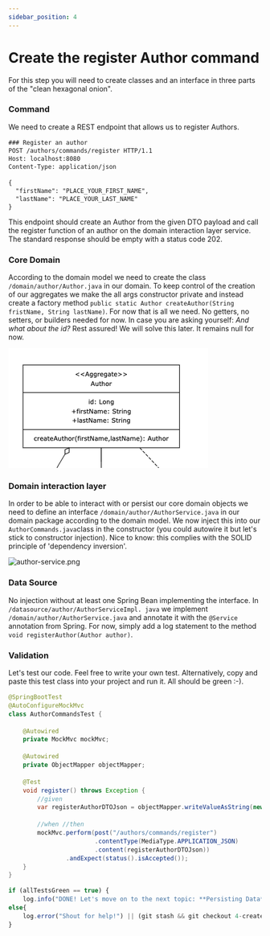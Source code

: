 ```yaml
---
sidebar_position: 4
---
```


# Create the register Author command
For this step you will need to create classes and an interface in three parts of the "clean hexagonal onion".

### Command
We need to create a REST endpoint that allows us to register Authors.

```http request
### Register an author
POST /authors/commands/register HTTP/1.1
Host: localhost:8080
Content-Type: application/json

{
  "firstName": "PLACE_YOUR_FIRST_NAME",
  "lastName": "PLACE_YOUR_LAST_NAME"
}
```
This endpoint should create an Author from the given DTO payload and call the register function of an author on the 
domain interaction layer service. The standard response should be empty with a status code 202.

### Core Domain
According to the domain model we need to create the class ```/domain/author/Author.java``` in our domain. To 
keep control of the creation of our aggregates we make the all args constructor private and instead create a 
factory method ``public static Author createAuthor(String fristName, String lastName)``.
For now that is all we need. No getters, no setters, or builders needed for now. In case you are asking yourself: 
_And what about the id?_ Rest assured! We will solve this later. It remains null for now.

![author.png](author.png)

### Domain interaction layer
In order to be able to interact with or persist our core domain objects we need to define an interface
```/domain/author/AuthorService.java``` in our domain package according to the domain model. We now inject this into 
our ```AuthorCommands.java```class in the constructor (you could autowire it but let's stick to constructor injection).
Nice to know: this complies with the SOLID principle of 'dependency inversion'.

![author-service.png](author-service.png)

### Data Source
No injection without at least one Spring Bean implementing the interface. In ```/datasource/author/AuthorServiceImpl.
java``` we implement ```/domain/author/AuthorService.java``` and annotate it with the ```@Service``` annotation from Spring. 
For now, simply add a log statement to the method ``void registerAuthor(Author author)``.

### Validation
Let's test our code. Feel free to write your own test. Alternatively, copy and paste this test class into your project 
and run it. All should be green :-).

```java
@SpringBootTest
@AutoConfigureMockMvc
class AuthorCommandsTest {

    @Autowired
    private MockMvc mockMvc;

    @Autowired
    private ObjectMapper objectMapper;

    @Test
    void register() throws Exception {
        //given
        var registerAuthorDTOJson = objectMapper.writeValueAsString(new RegisterAuthorDTO("firstName", "lastName"));

        //when //then
        mockMvc.perform(post("/authors/commands/register")
                        .contentType(MediaType.APPLICATION_JSON)
                        .content(registerAuthorDTOJson))
                .andExpect(status().isAccepted());
    }
}
```

```javascript
if (allTestsGreen == true) {
    log.info("DONE! Let's move on to the next topic: **Persisting Data**.")}
else{
    log.error("Shout for help!") || (git stash && git checkout 4-create-author-command-done)
}
```





